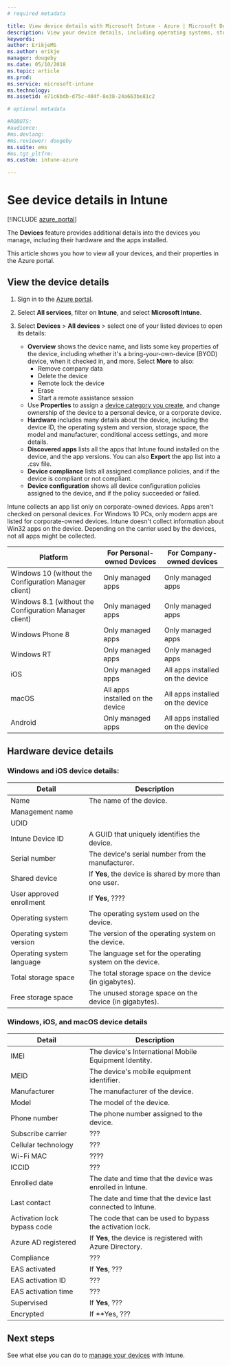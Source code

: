 ```yaml
---
# required metadata

title: View device details with Microsoft Intune - Azure | Microsoft Docs
description: View your device details, including operating systems, storage space, manufacturer, and model. Get a list of installed apps, check compliance policies, and set up TeamViewer with Microsoft Intune in Azure. Similar to viewing inventory of the devices you manage.
keywords:
author: ErikjeMS
ms.author: erikje
manager: dougeby
ms.date: 05/10/2018
ms.topic: article
ms.prod:
ms.service: microsoft-intune
ms.technology:
ms.assetid: e71c6bdb-d75c-404f-8e38-24a663be81c2

# optional metadata

#ROBOTS:
#audience:
#ms.devlang:
#ms.reviewer: dougeby
ms.suite: ems
#ms.tgt_pltfrm:
ms.custom: intune-azure

---
```


# See device details in Intune

[!INCLUDE [azure_portal](./includes/azure_portal.md)]

The **Devices** feature provides additional details into the devices you manage, including their hardware and the apps installed.

This article shows you how to view all your devices, and their properties in the Azure portal.

## View the device details

1. Sign in to the [Azure portal](https://portal.azure.com).
2. Select **All services**, filter on **Intune**, and select **Microsoft Intune**.
3. Select **Devices** > **All devices** > select one of your listed devices to open its details:

   - **Overview** shows the device name, and lists some key properties of the device, including whether it's a bring-your-own-device (BYOD) device, when it checked in, and more. Select **More** to also:
     - Remove company data
     - Delete the device
     - Remote lock the device
     - Erase
     - Start a remote assistance session
   - Use **Properties** to assign a [device category you create](device-group-mapping.md), and change ownership of the device to a personal device, or a corporate device.
   - **Hardware** includes many details about the device, including the device ID, the operating system and version, storage space, the model and manufacturer, conditional access settings, and more details.
   - **Discovered apps** lists all the apps that Intune found installed on the device, and the app versions. You can also **Export** the app list into a .csv file.
   - **Device compliance** lists all assigned compliance policies, and if the device is compliant or not compliant.
   - **Device configuration** shows all device configuration policies assigned to the device, and if the policy succeeded or failed.

Intune collects an app list only on corporate-owned devices. Apps aren't checked on personal devices. For Windows 10 PCs, only modern apps are listed for corporate-owned devices. Intune doesn't collect information about Win32 apps on the device. Depending on the carrier used by the devices, not all apps might be collected.

|Platform|For Personal-owned Devices|For Company-owned devices|  
|--------------|---------------------------------|--------------------------------|  
|Windows 10 (without the Configuration Manager client)|Only managed apps|Only managed apps|
|Windows 8.1 (without the Configuration Manager client)|Only managed apps|Only managed apps|  
|Windows Phone 8|Only managed apps|Only managed apps|  
|Windows RT|Only managed apps|Only managed apps|  
|iOS|Only managed apps|All apps installed on the device|
|macOS|All apps installed on the device|All apps installed on the device|  
|Android|Only managed apps|All apps installed on the device|  

## Hardware device details

### Windows and iOS device details:
|Detail|Description|  
|--------------|----------------------|  
|Name|The name of the device.|
|Management name||
|UDID||
|Intune Device ID|A GUID that uniquely identifies the device.|
|Serial number|The device's serial number from the manufacturer.|
|Shared device|If **Yes**, the device is shared by more than one user.|
|User approved enrollment|If **Yes**, ????|
|Operating system|The operating system used on the device.|
|Operating system version|The version of the operating system on the device.|
|Operating system language|The language set for the operating system on the device.|
|Total storage space|The total storage space on the device (in gigabytes).|
|Free storage space|The unused storage space on the device (in gigabytes).|


### Windows, iOS, and macOS device details
|Detail|Description|  
|--------------|----------------------|  
|IMEI|The device's International Mobile Equipment Identity.|
|MEID|The device's mobile equipment identifier.|
|Manufacturer|The manufacturer of the device.|
|Model|The model of the device.|
|Phone number|The phone number assigned to the device.|
|Subscribe carrier|???|
|Cellular technology|???|
|Wi-Fi MAC|????|
|ICCID|???|
|Enrolled date|The date and time that the device was enrolled in Intune.|
|Last contact|The date and time that the device last connected to Intune.|
|Activation lock bypass code|The code that can be used to bypass the activation lock.|
|Azure AD registered|If **Yes**, the device is registered with Azure Directory.|
|Compliance|???|
|EAS activated|If **Yes**, ???|
|EAS activation ID|???|
|EAS activation time|???|
|Supervised|If **Yes**, ???|
|Encrypted|If **Yes, ???|



## Next steps
See what else you can do to [manage your devices](device-management.md) with Intune.